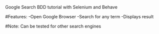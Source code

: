  Google Search BDD tutorial with Selenium and Behave

 #Features:
 -Open Google Browser
 -Search for any term
 -Displays result

 #Note: Can be tested for other search engines
